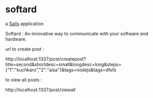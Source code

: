 # softard

a [Sails](http://sailsjs.org) application



Softard : An innovative way to communicate with your software and hardware.

url to create post :

http://localhost:1337/post/createpost?title=second&shortdesc=small&longdesc=long&steps={"1":"kuchkaro","2":"aisa"}&tags=nodejs&tags=dfsfs

to view all posts :

http://localhost:1337/post/viewall